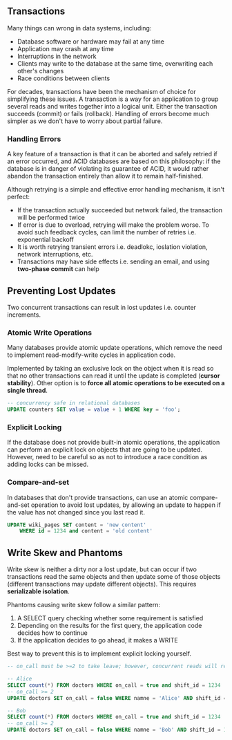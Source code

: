 ## Transactions

Many things can wrong in data systems, including:
- Database software or hardware may fail at any time
- Application may crash at any time
- Interruptions in the network
- Clients may write to the database at the same time, overwriting each other's changes
- Race conditions between clients

For decades, transactions have been the mechanism of choice for simplifying these issues. A transaction is a way for an application to group several reads and writes together into a logical unit. Either the transaction succeeds (commit) or fails (rollback). Handling of errors become much simpler as we don't have to worry about partial failure.

### Handling Errors

A key feature of a transaction is that it can be aborted and safely retried if an error occurred, and ACID databases are based on this philosophy: if the database is in danger of violating its guarantee of ACID, it would rather abandon the transaction entirely than allow it to remain half-finished.

Although retrying is a simple and effective error handling mechanism, it isn't perfect:
- If the transaction actually succeeded but network failed, the transaction will be performed twice
- If error is due to overload, retrying will make the problem worse. To avoid such feedback cycles, can limit the number of retries i.e. exponential backoff
- It is worth retrying transient errors i.e. deadlokc, ioslation violation, network interruptions, etc.
- Transactions may have side effects i.e. sending an email, and using **two-phase commit** can help


## Preventing Lost Updates

Two concurrent transactions can result in lost updates i.e. counter increments.

### Atomic Write Operations

Many databases provide atomic update operations, which remove the need to implement read-modify-write cycles in application code. 

Implemented by taking an exclusive lock on the object when it is read so that no other transactions can read it until the update is completed (**cursor stability**). Other option is to **force all atomic operations to be executed on a single thread**.

```sql
-- concurrency safe in relational databases
UPDATE counters SET value = value + 1 WHERE key = 'foo';
```

### Explicit Locking

If the database does not provide built-in atomic operations, the application can perform an explicit lock on objects that are going to be updated. However, need to be careful so as not to introduce a race condition as adding locks can be missed.


### Compare-and-set

In databases that don't provide transactions, can use an atomic compare-and-set operation to avoid lost updates, by allowing an update to happen if the value has not changed since you last read it.

```sql
UPDATE wiki_pages SET content = 'new content'
    WHERE id = 1234 and content = 'old content'
```

## Write Skew and Phantoms

Write skew is neither a dirty nor a lost update, but can occur if two transactions read the same objects and then update some of those objects (different transactions may update different objects). This requires **serializable isolation**.

Phantoms causing write skew follow a similar pattern:
1. A SELECT query checking whether some requirement is satisfied
2. Depending on the results for the first query, the application code decides how to continue
3. If the application decides to go ahead, it makes a WRITE

Best way to prevent this is to implement explicit locking yourself. 

```sql
-- on_call must be >=2 to take leave; however, concurrent reads will result in both transactions succeeding (write skew)

-- Alice
SELECT count(*) FROM doctors WHERE on_call = true and shift_id = 1234
-- on_call >= 2
UPDATE doctors SET on_call = false WHERE namne = 'Alice' AND shift_id = 1234

-- Bob
SELECT count(*) FROM doctors WHERE on_call = true and shift_id = 1234
-- on_call >= 2
UPDATE doctors SET on_call = false WHERE namne = 'Bob' AND shift_id = 1234
```